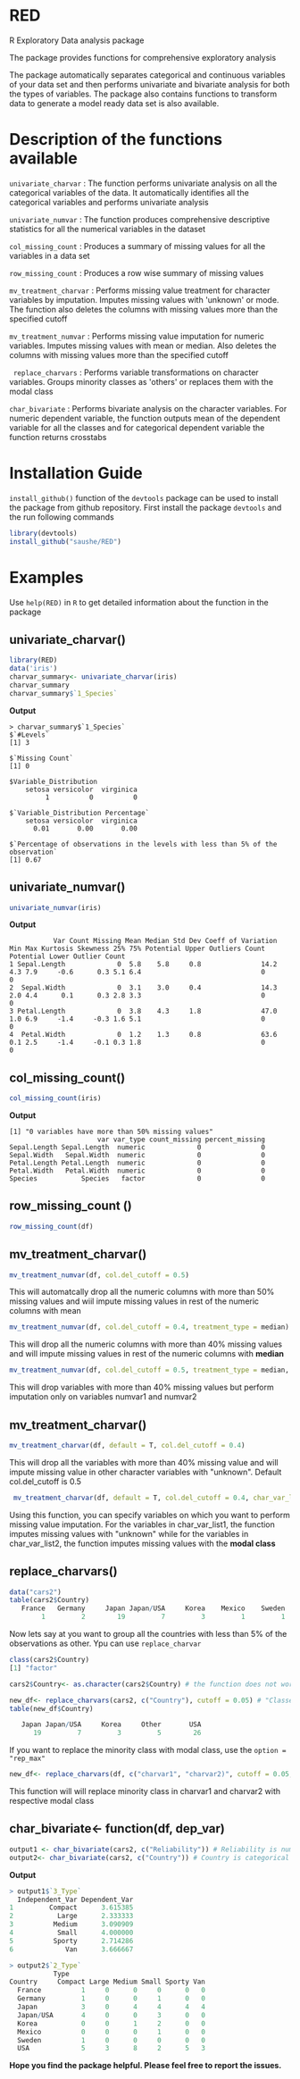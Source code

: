 # RED
R Exploratory Data analysis package

The package provides functions for comprehensive exploratory analysis

The package automatically separates categorical and continuous variables of your data set and then performs univariate and bivariate  analysis for both the types of variables. The package also contains functions to transform data to generate a model ready data set is also available.

# Description of the functions available
  ```univariate_charvar``` : The function performs univariate analysis on all the categorical variables of the data. It automatically identifies all the categorical variables and  performs univariate analysis
  
  ```univariate_numvar``` : The function produces comprehensive descriptive statistics for all the numerical variables in the dataset
  
  ```col_missing_count``` : Produces a summary of missing values for all the variables in a data set
  
  ```row_missing_count``` : Produces a row wise summary of missing values
  
  ```mv_treatment_charvar``` : Performs missing value treatment for character variables by imputation. Imputes missing values with 'unknown' or mode. The function also deletes the columns with missing values more than the specified cutoff
  
  ```mv_treatment_numvar``` : Performs missing value imputation for numeric variables. Imputes missing values with mean or median. Also deletes the columns with missing values more than the specified cutoff
 
 ``` replace_charvars``` : Performs variable transformations on character variables. Groups minority classes as 'others' or replaces them with the modal class 
 
 ```char_bivariate``` : Performs bivariate analysis on the character variables. For numeric dependent variable, the function outputs mean of the dependent variable for all the classes and for categorical dependent variable the function returns crosstabs

# Installation Guide
 
 ```install_github()``` function of the ```devtools``` package can be used to install the package from github repository. First install the package ```devtools``` and the run following commands
 
 ``` R
library(devtools)
install_github("saushe/RED")
```

# Examples

Use ```help(RED)``` in ```R``` to get detailed information about the function in the package

## univariate_charvar()
```R
library(RED)
data('iris')
charvar_summary<- univariate_charvar(iris)
charvar_summary
charvar_summary$`1_Species`
```
**Output**

```
> charvar_summary$`1_Species`
$`#Levels`
[1] 3

$`Missing Count`
[1] 0

$Variable_Distribution
    setosa versicolor  virginica 
         1          0          0 

$`Variable_Distribution Percentage`
    setosa versicolor  virginica 
      0.01       0.00       0.00 

$`Percentage of observations in the levels with less than 5% of the observation`
[1] 0.67
```

## univariate_numvar()

```R
univariate_numvar(iris)
```

**Output**
```
           Var Count Missing Mean Median Std Dev Coeff of Variation Min Max Kurtosis Skewness 25% 75% Potential Upper Outliers Count Potential Lower Outlier Count
1 Sepal.Length             0  5.8    5.8     0.8               14.2 4.3 7.9     -0.6      0.3 5.1 6.4                              0                             0
2  Sepal.Width             0  3.1    3.0     0.4               14.3 2.0 4.4      0.1      0.3 2.8 3.3                              0                             0
3 Petal.Length             0  3.8    4.3     1.8               47.0 1.0 6.9     -1.4     -0.3 1.6 5.1                              0                             0
4  Petal.Width             0  1.2    1.3     0.8               63.6 0.1 2.5     -1.4     -0.1 0.3 1.8                              0                             0
```

## col_missing_count()

```R
col_missing_count(iris)
```
**Output**

```
[1] "0 variables have more than 50% missing values"
                      var var_type count_missing percent_missing
Sepal.Length Sepal.Length  numeric             0               0
Sepal.Width   Sepal.Width  numeric             0               0
Petal.Length Petal.Length  numeric             0               0
Petal.Width   Petal.Width  numeric             0               0
Species           Species   factor             0               0

```

## row_missing_count ()

```R
row_missing_count(df)
```
## mv_treatment_charvar()
```R
mv_treatment_numvar(df, col.del_cutoff = 0.5) 
```
This will automatcally drop all the numeric columns with more than 50% missing values and wiil impute missing values in rest of the numeric columns with mean

```R
mv_treatment_numvar(df, col.del_cutoff = 0.4, treatment_type = median)
```
This will drop all the numeric columns with more than 40% missing values and will impute missing values in rest of the numeric columns with **median**

```R
mv_treatment_numvar(df, col.del_cutoff = 0.5, treatment_type = median, var_list = c("numvar1", "numvar2")) 
```
This will drop variables with more than 40% missing values but perform imputation only on variables numvar1 and numvar2

## mv_treatment_charvar()

```R
mv_treatment_charvar(df, default = T, col.del_cutoff = 0.4)
```
This will drop all the variables with more than 40% missing value and will impute missing value in other character variables with "unknown". Default col.del_cutoff is 0.5

```R
 mv_treatment_charvar(df, default = T, col.del_cutoff = 0.4, char_var_list1 =  c("charvar1", "charvar2"), char_var_list2 =  c("charvar3", "charvar4")) 
``` 
Using this function, you can specify variables on which you want to perform missing value imputation. For the variables in char_var_list1, the function imputes missing values with "unknown" while for the variables in char_var_list2, the function imputes missing values with the **modal class**
 
## replace_charvars()

```R
data("cars2")
table(cars2$Country)
   France   Germany     Japan Japan/USA     Korea    Mexico    Sweden       USA 
        1         2        19         7         3         1         1        26 
 ```
 Now lets say at you want to group all the countries with less than 5% of the observations as other. Ypu can use ```replace_charvar```
 
 ```R
 class(cars2$Country)
 [1] "factor"
 
cars2$Country<- as.character(cars2$Country) # the function does not work on factor class. I will fix it in next release
 
new_df<- replace_charvars(cars2, c("Country"), cutoff = 0.05) # "Classes with frequency less than the **cutoff** will be modified
table(new_df$Country)

    Japan Japan/USA     Korea     Other       USA 
       19         7         3         5        26 
```

If you want to replace the minority class with modal class, use the ```option = "rep_max"```

```R
new_df<- replace_charvars(df, c("charvar1", "charvar2)", cutoff = 0.05, option = "rep_max")
```
This function will will replace minority class in charvar1 and charvar2 with respective modal class

## char_bivariate<- function(df, dep_var)

```R
output1 <- char_bivariate(cars2, c("Reliability")) # Reliability is numeric variable
output2<- char_bivariate(cars2, c("Country")) # Country is categorical variable
```
**Output**

```R
> output1$`3_Type`
  Independent_Var Dependent_Var
1         Compact      3.615385
2           Large      2.333333
3          Medium      3.090909
4           Small      4.000000
5          Sporty      2.714286
6             Van      3.666667

> output2$`2_Type`
           Type
Country     Compact Large Medium Small Sporty Van
  France          1     0      0     0      0   0
  Germany         1     0      0     1      0   0
  Japan           3     0      4     4      4   4
  Japan/USA       4     0      0     3      0   0
  Korea           0     0      1     2      0   0
  Mexico          0     0      0     1      0   0
  Sweden          1     0      0     0      0   0
  USA             5     3      8     2      5   3

```

**Hope you find the package helpful. Please feel free to report the issues.**
